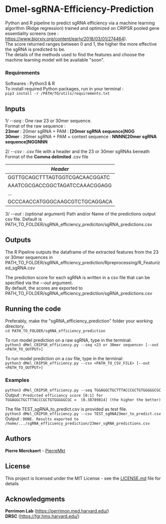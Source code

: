 # Dmel-sgRNA-Efficiency-Prediction

Python and R pipeline to predict sgRNA efficiency via a machine learning algorithm (Ridge regression) trained and optimized on CRIPSR pooled gene essentiality screens (see : https://www.biorxiv.org/content/early/2018/03/01/274464).   
The score returned ranges between 0 and 1, the higher the more effective the sgRNA is predicted to be.    
The details of the methods used to find the features and choose the machine learning model will be available "soon".    

### Requirements
Softwares : Python3 & R   
To install required Python packages, run in your terminal :   
```pip3 install -r /PATH/TO/utils/requirements.txt```
  
## Inputs
1/ _--seq_ : One raw 23 or 30mer sequence.   
Format of the raw sequence :  
**23mer** : 20mer sgRNA + PAM : **[20mer sgRNA sequence]NGG**   
**30mer** : 20mer sgRNA + PAM + context sequence : **NNNN[20mer sgRNA sequence]NGGNNN**   
      
2/ _--csv_ : .csv file with a header and the 23 or 30mer sgRNAs beneath   
Format of the **Comma delimited** .csv file

|  _Header_  |
| ------------- |
|  GGTTGCAGCTTTAGTGGTCGACAACGGATC  |
|  AAATCGCGACCGGCTAGATCCAAACGGAGG  | 
|              ...                 | 
|  GCCCAACCATGGGCAAGCGTCTGCAGGACA  | 

3/ _--out_ : (optional argument) Path and/or Name of the predictions output csv file. Default is PATH_TO_FOLDER/sgRNA_efficiency_prediciton/sgRNA_predictions.csv

## Outputs
The R Pipeline outputs the dataframe of the extracted features from the 23 or 30mer sequences in PATH_TO_FOLDER/sgRNA_efficiency_prediction/Rpreprocessing/R_Featurized_sgRNA.csv

The prediction score for each sgRNA is written in a csv file that can be specified via the _--out_ argument.    
By default, the scores are exported to PATH_TO_FOLDER/sgRNA_efficiency_prediction/sgRNA_predictions.csv

## Running the code
Preferably, make the "sgRNA_efficiency_prediction" folder your working directory.   
```cd PATH_TO_FOLDER/sgRNA_efficiency_prediction```

To run model prediction on a raw sgRNA, type in the terminal:   
```python3 dMel_CRIPSR_efficiency.py --seq <23 or 30mer sequence> [--out <PATH_TO_OUTPUT>]```   
   
To run model prediction on a csv file, type in the terminal:    
```python3 dMel_CRIPSR_efficiency.py --csv <PATH_TO_CSV_FILE> [--out <PATH_TO_OUTPUT>]```

### Examples
```python3 dMel_CRIPSR_efficiency.py --seq TGGAGGCTGCTTTACCCGCTGTGGGGGCGC```    
Output : ```Predicted efficiency score [0:1] for TGGAGGCTGCTTTACCCGCTGTGGGGGCGC =  [0.38789814] (the higher the better)```

The file TEST_sgRNA_to_predict.csv is provided as test file.   
```python3 dMel_CRIPSR_efficiency.py --csv TEST_sgRNA23mer_to_predict.csv```     
Output : ```DONE. Results exported to /home/.../sgRNA_efficiency_prediction/23mer_sgRNA_predictions.csv```

## Authors

**Pierre Merckaert** - [PierreMkt](https://github.com/PierreMkt)

## License

This project is licensed under the MIT License - see the [LICENSE.md](LICENSE.md) file for details

## Acknowledgments

**Perrimon Lab** (https://perrimon.med.harvard.edu/)    
**DRSC** (https://fgr.hms.harvard.edu/)

